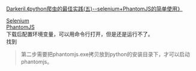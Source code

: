 [Darkeril.《python爬虫的最佳实践(五)--selenium+PhantomJS的简单使用》](https://www.jianshu.com/p/520749be7377)

[Selenium](http://www.seleniumhq.org/)  
[PhantomJS](https://github.com/ariya/phantomjs)  
下载后配置环境变量，可以用命令行打开，但是还是运行不了。  
找到
> 第二步需要把phantomjs.exe拷贝放到python的安装目录下，才可以启动phantomjs。

